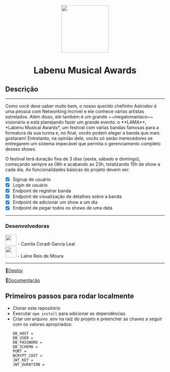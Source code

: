<div align="center" > <img width="150vw" src="https://img.icons8.com/external-wanicon-flat-wanicon/344/external-music-happy-new-year-wanicon-flat-wanicon.png"/>
 <h1 align="center"><strong>Labenu Musical Awards</b></strong></h1></div>


<h2>Descrição</h2>
<hr>
Como você deve saber muito bem, o nosso querido chefinho Astrodev é uma pessoa com Networking incrível e ele conhece vários artistas estrelados. Além disso, ele também é um grande ~~megalomaníaco~~ visionário e está planejando fazer um grande evento: o **LAMA**, *Labenu Musical Awards*, um festival  com várias bandas famosas para a formatura da sua turma e, no final, vocês podem eleger a banda que mais gostaram! Entretanto, na opinião dele, vocês só serão merecedores se entregarem um sistema impecável que permita o gerenciamento completo desses shows.

O festival terá duração fixa de 3 dias (sexta, sábado e domingo), começando sempre as 08h e acabando as 23h, totalizando 15h de show a cada dia. As funcionalidades básicas do projeto devem ser:

- [x] Signup de usuário
- [x] Login de usuário
- [x] Endpoint de registrar banda
- [x] Endpoint de visualização de detalhes sobre a banda
- [x] Endpoint de adicionar um show a um dia
- [x] Endpoint de pegar todos os shows de uma data
<hr>

 <h3>Desenvolvedoras</h3>

<div><img width="35vw"src="https://cdn-icons-png.flaticon.com/512/3230/3230393.png"/> - Camila Coradi Garcia Leal <div>
<div> <img width="35vw"src="https://cdn-icons-png.flaticon.com/512/4661/4661318.png"/> - Laíne Reis de Moura</div>
<hr>

🔗[Deploy](https://labenu-lama2.herokuapp.com/)

📙[Documentação](https://documenter.getpostman.com/view/19701937/VVdnX2cd)


<h2> Primeiros passos para rodar localmente </h2>

* Clonar este repositório
* Executar `npm install` para adicionar as dependências
* Criar um arquivo .env na raiz do projeto e preencher as chaves a seguir com os valores apropriados:
   ```
   DB_HOST = 
   DB_USER = 
   DB_PASSWORD = 
   DB_SCHEMA = 
   PORT =
   BCRYPT_COST = 
   JWT_KEY =
   JWT_DURATION = 
   
   ```
